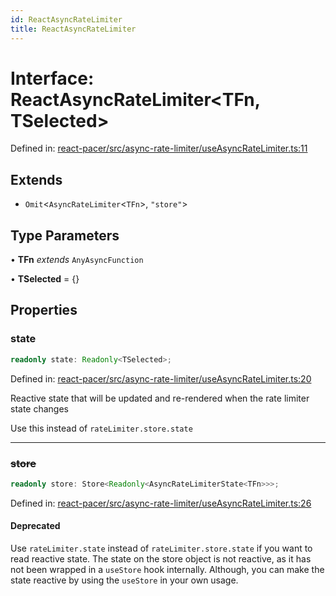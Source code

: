 ```yaml
---
id: ReactAsyncRateLimiter
title: ReactAsyncRateLimiter
---
```


<!-- DO NOT EDIT: this page is autogenerated from the type comments -->

# Interface: ReactAsyncRateLimiter\<TFn, TSelected\>

Defined in: [react-pacer/src/async-rate-limiter/useAsyncRateLimiter.ts:11](https://github.com/TanStack/pacer/blob/main/packages/react-pacer/src/async-rate-limiter/useAsyncRateLimiter.ts#L11)

## Extends

- `Omit`\<`AsyncRateLimiter`\<`TFn`\>, `"store"`\>

## Type Parameters

• **TFn** *extends* `AnyAsyncFunction`

• **TSelected** = \{\}

## Properties

### state

```ts
readonly state: Readonly<TSelected>;
```

Defined in: [react-pacer/src/async-rate-limiter/useAsyncRateLimiter.ts:20](https://github.com/TanStack/pacer/blob/main/packages/react-pacer/src/async-rate-limiter/useAsyncRateLimiter.ts#L20)

Reactive state that will be updated and re-rendered when the rate limiter state changes

Use this instead of `rateLimiter.store.state`

***

### ~~store~~

```ts
readonly store: Store<Readonly<AsyncRateLimiterState<TFn>>>;
```

Defined in: [react-pacer/src/async-rate-limiter/useAsyncRateLimiter.ts:26](https://github.com/TanStack/pacer/blob/main/packages/react-pacer/src/async-rate-limiter/useAsyncRateLimiter.ts#L26)

#### Deprecated

Use `rateLimiter.state` instead of `rateLimiter.store.state` if you want to read reactive state.
The state on the store object is not reactive, as it has not been wrapped in a `useStore` hook internally.
Although, you can make the state reactive by using the `useStore` in your own usage.
